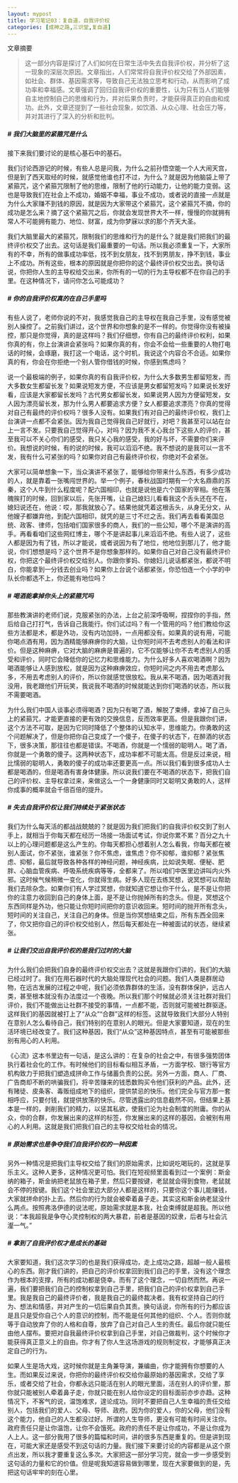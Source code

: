 ```yaml
---
layout: mypost 
title: 学习笔记03：复自道，自我评价权
categories: [成神之路,三识堂,复自道]
---
```




文章摘要

> 这一部分内容是探讨了人们如何在日常生活中失去自我评价权，并分析了这一现象的深层次原因。文章指出，人们常常将自我评价权交给了外部因素，如社会、群体、基因需求等，导致自己无法独立思考和行动，从而影响了成功率和幸福感。文章强调了回归自我评价权的重要性，认为只有当人们能够自主地控制自己的思维和行为，并对后果负责时，才能获得真正的自由和成功。此外，文章还提到了一些社会现象，如饮酒、从众心理、社会压力等，并对其进行了深入的分析和批判。



##### # 我们大脑里的紧箍咒是什么
接下来我们要讨论的是核心基石中的基石。

我们讨论西游记的时候，有些人总是问我，为什么之前孙悟空能一个人大闹天宫，但是到了西天取经的时候，就感觉他谁也打不过，为什么？就是因为他脑袋上带了紧箍咒，这个紧箍咒限制了他的思维，限制了他的行动能力，让他的能力变弱。这也是导致我们在社会上不成功，婚姻不幸福，事业不成功，或者说的直接一点就是为什么大家赚不到钱的原因，就是因为大家带这个紧箍咒，这个紧箍咒不摘，你的成功是怎么来？摘了这个紧箍咒之后，你就会发现世界大不一样，慢慢的你就拥有常人不可能拥有能力、地位、财富，成为你梦寐以求的那个齐天大圣。

​        我们大脑里最大的紧箍咒，限制我们的思维和行为的是什么？就是我们把我们的最终评价权交了出去。这句话是我们最重要的一句话。所以我必须重复一下，大家所有的不幸，所有的做事成功率低，找不到女朋友，找不到男朋友，挣不到钱，事业上不成功。所有这些，根本的原因就是你把你的这个最终评价权交出去。换句话说，你把你人生的主导权给交出来，你所有的一切的行为主导权都不在你自己的手里。在这种情况下，请问你怎么可能成功？

##### # 你的自我评价权真的在自己手里吗

有些人说了，老师你说的不对，我感觉我自己的主导权在我自己手里，没有感觉被别人操控了。之前我们讲过，这个世界和你想象的是不一样的。你觉得你没有被操控，那只是你觉得，真的是这样吗？我们仔细想，你有自己的最终评价权利，如果你真的有，你上台演讲会紧张吗？如果你真的有，你会不会给一些重要的人物打电话的时候，会琢磨，我打这一个电话，这个时机，我说这个内容合不合适。如果你真的有，你会在你拒绝一个别人管你借钱的时候，你感到焦虑吗？

说一个最极端的例子，如果你真的有自我评价权，为什么大多数男生都留短发，而大多数女生都留长发？如果说短发方便，不应该是男女都留短发吗？如果说长发好看，应该是大家都留长发吗？古代男女都留长发，如果说男人因为方便留短发，女人因为漂亮留长发，那为什么男人都要追求方便？女人都要追求漂亮？你真的觉得对自己有最终的评价权吗？很多人没有。如果我们有对自己的最终评价权，我们上台演讲一点都不会紧张。因为我自己觉得我自己好就行，对吧？我甚至可以站在台上一言不发。只要我自己觉得开心，对吗？因为我不关心我台下这些人的评价，甚至我可以不关心你们的感受，我只关心我的感受，我的好与坏，不需要你们来评价。我想说的时候，有的说的时候，我可以滔滔不绝。我不想说的是我可以一言不发，我有什么可紧张的吗？如果你对自己有最终评价权，你绝对不会紧张。

大家可以简单想象一下，当众演讲不紧张了，能够给你带来什么东西，有多少成功的人，就是靠着一张嘴闯世界的。举一个例子，春秋战国时期有一个大名鼎鼎的苏秦，这个人牛到什么程度呢？配六国相印，也就是说他是六个国家的宰相。他在落魄挨打的时候，回到家以后，先张开嘴，让自己媳妇儿看看我这个舌头还在不在，媳妇说还在，他说：哎，那我就放心了。结果他就凭着这根舌头，从身无分文，从他嫂子都嫌弃他，到配六国相印，就凭的是三寸不烂之舌。我们再去看看美国总统、政客、律师，包括咱们国家很多的商人，我们的一些公知，哪个不是演讲的高手。再看看咱们这些网红博主，哪个不是讲起事儿来滔滔不绝。有些人说了，这些人都是因为有了钱，所以才能说，或者说因为有了地位，他地位到那儿了，他才能说，你们想想是吗？这个世界不是你想象那样的。如果你自己对自己没有最终评价权，你把这个最终评价权交给别人。你跟你爹妈、你媳妇儿说话都紧张，都说不明白，你能拿到一分钱去创业吗？如果你上台说个话都紧张，你恐怕连一个小学的中队长你都选不上，你还能有地位吗？

##### # 喝酒能拿掉你头上的紧箍咒吗

那些教演讲的老师们说，克服紧张的办法，上台之前深呼吸啊，捏捏你的手指，然后给自己打打气，告诉自己我能行。你们试过吗？有一个管用的吗？他们教给你这些方法都是术，都是外功，没有内功加持，一点用都没有。如果真的说有用，可能你喝点酒有用，因为酒精能够麻痹你的大脑，让你短时间不去考虑别人的看法和评价。但是这种麻痹，它对大脑的麻痹是普遍的，它不仅能够让你不去考虑别人的感受和评价，同时它会降低你的记忆力和思维能力。为什么好多人喜欢喝酒啊？因为喝酒能够让人感到放松，就是因为这种麻痹效应，你短时间之内不用去考虑那么多，不用去考虑别人的评价，所以你就感觉很放松。我从来不喝酒，因为喝酒对我没用，我老跟他们开玩笑，我说我不喝酒的时候就能达到你们喝酒的状态，所以我不需要喝酒。

为什么我们中国人谈事必须得喝酒？因为只有喝了酒，解脱了束缚，拿掉了自己头上的紧箍咒，才能更直接的更有效的交换信息，反而效率更高。但是我跟你们讲，这个方法不可取，是因为它同时降低了个整体的认知水平，思维能力。你勇敢的这个问题解决了，但是你把你自己变成了一个傻子，在傻子的状态下，在醉酒的状态下，很多决策，那往往也都是错误。不喝酒，你就是一个懦弱的聪明人。喝了酒，你就是一个勇敢的傻子。这两种状态下，成功率都不可能太高。但是反过来说，相比懦弱的聪明人，勇敢的傻子的成功率还要更高一点。所以我们看到很多成功人士都是喝酒的，但是喝酒有害身体健康。所以说我们要在不喝酒的状态下，把我们自己的评价权、主导权拿过来，来做这么一个一身健康同时又聪明又勇敢的人，这样你成事的概率就会千倍百倍的提升。

##### # 失去自我评价权让我们持续处于紧张状态

我们为什么每天活的都战战兢兢的？就是因为我们把我们的自我评价权交到了别人手上，就相当于你每天都在经历一场接一场面试考试，你说你累不累？百分之九十以上的心理问题都是这么产生的。你每天都担心想着别人怎么看我，你每天都在被别人面试，你不紧张，谁紧张？你不焦虑，谁焦虑？你不抑郁，谁抑郁？紧张焦虑、抑郁，最后就导致各种各样的神经问题，神经疾病，比如说失眠、便秘、肥胖、心脑血管疾病、呼吸系统疾病等等，全都来了。所以咱们中医里边讲叫内火外邪。这时候气候稍微一变化，你就得生病。好多人现在去练冥想，说冥想可以帮助我们去除杂念。如果你们有人学过冥想，你就知道它想让你干什么，是不是让你把你的注意力收回到自己的身体上面，是不是让你抛掉所有的念头。但是，冥想这个东西同样是外功，他只能让你短时间把你的意识收回来。短时间的抛开所有念头，短时间的关注自己，关注自己的身体。但是当你冥想结束之后，所有东西全回来了，你又把你自己的评价权交给别人，然后每天都处在一种被面试的状态，继续紧张。

##### # 让我们交出自我评价权的是我们过时的大脑

为什么我们会把我们自身的最终评价权交出去？这就是我跟你们讲的，我们的大脑已经过时了。我们在用石器时代的大脑处理现代社会的问题。我们人类是群居动物，在远古发展的过程之中呢，我们必须依靠群体的生活，没有群体保护，远古人类，甚至根本就没有办法度过一个夜晚。所以我们那个时候就必须关注社群对我们评价，我们不能做出让社群不接受的事情，一点都不能，否则就可能被社群驱逐。这样我们的基因就被打上了“从众”“合群”这样的标签。这就导致我们大部分人特别在意别人怎么看待自己，我们特别的在意别人的眼光。但是大家要知道，现在的生活环境已经改变了。我们这种基因，我们“从众”这种基因特点，甚至有可能被那些别有用心的人利用。

《心流》这本书里边有一句话，是这么讲的：在复杂的社会之中，有很多强势团体执行着社会化的工作。有时候他们的目标看似相互矛盾，一方面学校、银行等官方机构致力于把我们塑造成拼命工作与储蓄负责的公民。另外一方面，商人、厂商、广告商却不断的哄骗我们，将辛苦赚来的钱悉数购买令他们获利的产品。此外，还有赌徒、皮条客、毒贩组成地下的组织，提供禁忌的快乐。他们完全与官方那一套相呼应，只要付钱，就提供放荡的快乐。尽管透露出的信息截然不同，但结果上基本是一样的，剥削我们的精力，以惩其私欲，使我们沦为社会制度的附庸。你的从众，你的合群，你发展出来的这样的标签，你发展出来的这样的基因，会被别有用心的人利用。这就是我们把我们自己的主导权交给社会的情况。

##### # 原始需求也是争夺我们自我评价权的一种因素

另外一种情况是把我们主导权交给了我们的原始需求，比如说吃喝玩的，这就是享乐主义。这种人更多，这种情况更可怕。我们在短视频里面看到过一个案例：斯金纳的箱子，斯金纳把老鼠放在箱子里，然后只要按键，老鼠就会得到食物，老鼠就会不停的按键。我们这个社会里边大部分人都是这样的，只要你这个事儿能赚钱，大家就拼命的扑上去。然后你的行为就会被牵着鼻子走。其实这和斯金纳老鼠没什么两点。按照弗洛伊德的说法呢，原始需求就是本我，社会束缚就是超我。所以他说：“本我超我是争夺心灵控制权的两大暴君，前者是基因的奴隶，后者与社会沆瀣一气。”

##### # 拿到了自我评价权才是成长的基础

大家要知道，我们这次学习的也是我们获得成功，走上成功之路，超越一般人最核心的东西。刚才我们讲的，把自己的评价权拿回到我们自己的手里，没有这个理念作为根本的支撑，所有的成功都是侥幸。而有了这个理念，一切自然而然。再说一遍，我们要把我们自己的控制权拿到自己手里，把我们自己的评价权拿到自己手里。我是我自己的最终评价者，我是我自己的最终裁决者。我有权坚持自己的行为、想法和情感，并对产生的一切后果自负其责。换句话说，你所有的行为都应该是且只是受你自己个人的意识的控制，而不能是任何其他的组织、个人。否则你就等于自动放弃了你的人格和自尊，放弃了自己对自己人生的责任。最后你就只能任由他人摆布。要把对自我最终评价权拿到自己手里，对自己做裁判，这个时候你才能获得真正意义上的自由。你才有了你人生这场游戏的规则制定权，才能够真正决定自己的行为。

如果人生是场大戏，这时候你就是主角兼导演，兼编曲，你才能拥有你想要的人生。而如果反过来说，你把你的最终评价权交给你最原始的基因需求，交给了享乐，或者交给了社会，你都永远只能活在别人的眼光里面，活在别人的评价里，那你就只能被别人牵着鼻子走，你就只能在别人给你设定的目标面前亦步亦趋。这种情况下，不客气的说，温饱难求，遑论成功。同时不要把自己人生幸福的责任交给别人，包括我们的爱人、父母、导师、政府。因为你的爱人，你的父母，他们没有这个能力，他自己的人生都没过好。所谓的人生导师，更没有可能有时间关注你。政府责任只是让你温饱，让你不会饿死。政府的责任不是让你成功，不是让你成为人上人。这一部分我用了很多的篇幅和时间，讲的很多东西是重复的。但是讲到现在，可能大家还是感受不到这句话的力量。我们接下来要讨论的内容都是从这个原点出发，所以我才要重复这么多次。大家把这一部分学习完，就会一步一步感受到这句话的力量和它的价值。但是呢我知道容易做到哪里，现在大家要做到的是，先把这句话牢牢的刻在心里。
